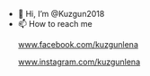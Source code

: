 - 👋 Hi, I’m @Kuzgun2018
- 📫 How to reach me <p>www.facebook.com/kuzgunlena</p><p>www.instagram.com/kuzgunlena</p>

<!---
Kuzgun2018/Kuzgun2018 is a ✨ special ✨ repository because its `README.md` (this file) appears on your GitHub profile.
You can click the Preview link to take a look at your changes.
--->

